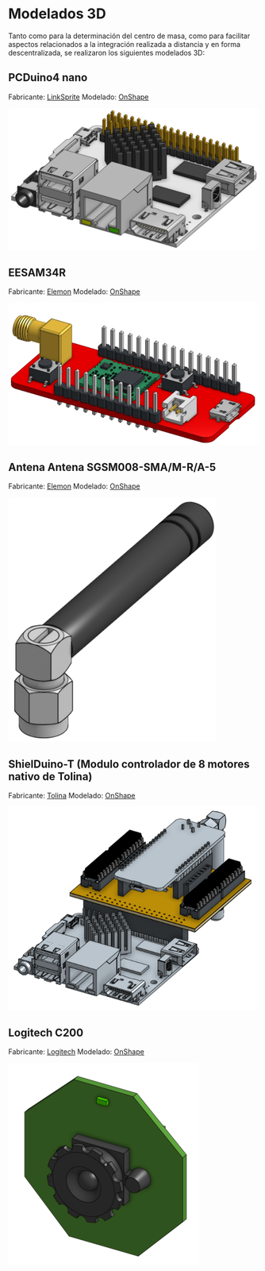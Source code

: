 # Modelados 3D

Tanto como para la determinación del centro de masa, como para facilitar aspectos relacionados a la integración realizada a distancia y en forma descentralizada, se realizaron los siguientes modelados 3D:

## PCDuino4 nano

Fabricante: [LinkSprite](https://www.linksprite.com/pcduino4-nano/)
Modelado: [OnShape](https://cad.onshape.com/documents/b4b0b3f34a575819a2707872/w/88d6b2fa41ddc3f8a9d6b3d2/e/b33581a21ca1b7f09e8596de)

![image info](./PCDuino4nano_OSh.jpg)

## EESAM34R

Fabricante: [Elemon](https://www.elemon.com.ar/Cotizar.aspx)
Modelado: [OnShape](https://cad.onshape.com/documents/ec4b6312847b79863e13bf8e/w/0436242ac0876fc591eb0102/e/217696dc8bc2e912b344ecc6)

![image info](./EESAMR34_OSh.jpg)

## Antena Antena SGSM008-SMA/M-R/A-5

Fabricante: [Elemon](https://www.elemon.com.ar/Cotizar.aspx)
Modelado: [OnShape](https://cad.onshape.com/documents/461af691bdc8e8293b6acc81/w/5bf0a661077147eb908c0616/e/5cb2624135b9eea222923b98)

![image info](./Antena_OnShape.png)

## ShielDuino-T (Modulo controlador de 8 motores nativo de Tolina)

Fabricante: [Tolina](https://github.com/huguitovi/Tolina)
Modelado: [OnShape](https://cad.onshape.com/documents/e3b788214f8b06f891d40f1e/w/c74bf7b978118f32a32821e2/e/986af21a91f393d954ba1fb5)

![image info](./Shielduino-T_Onshape.png)

## Logitech C200

Fabricante: [Logitech](https://support.logi.com/hc/en-us/articles/360023307014-Logitech-Webcam-C200-Technical-Specifications)
Modelado: [OnShape](https://cad.onshape.com/documents/c44ed40a48549f56abfa6e95/w/bb11458fc9d157a45261392b/e/d3aeba1b3881ed7b99e6e940)

![image info](./Webcam_onshape.png)
<!---just---#
## EESAM34R

Fabricante: [Elemon](https://www.elemon.com.ar/Cotizar.aspx)
Modelado: [OnShape](https://cad.onshape.com/documents/ec4b6312847b79863e13bf8e/w/0436242ac0876fc591eb0102/e/217696dc8bc2e912b344ecc6)

## EESAM34R

Fabricante: [Elemon](https://www.elemon.com.ar/Cotizar.aspx)
Modelado: [OnShape](https://cad.onshape.com/documents/ec4b6312847b79863e13bf8e/w/0436242ac0876fc591eb0102/e/217696dc8bc2e912b344ecc6)

## EESAM34R

Fabricante: [Elemon](https://www.elemon.com.ar/Cotizar.aspx)
Modelado: [OnShape](https://cad.onshape.com/documents/ec4b6312847b79863e13bf8e/w/0436242ac0876fc591eb0102/e/217696dc8bc2e912b344ecc6)


![image info](./EESAMR34_OSh.jpg)
![image info](./EESAMR34_OSh.jpg)
![image info](./EESAMR34_OSh.jpg)
![image info](./EESAMR34_OSh.jpg)
![image info](./EESAMR34_OSh.jpg)
![image info](./EESAMR34_OSh.jpg)
![image info](./EESAMR34_OSh.jpg)
![image info](./EESAMR34_OSh.jpg)>